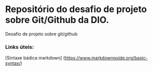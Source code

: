# Repositório do desafio de projeto sobre Git/Github da DIO.
Desafio de projeto sobre git/github

### Links úteis:
[Sintaxe bádica markdown] (https://www.markdownguide.org/basic-syntax/)
